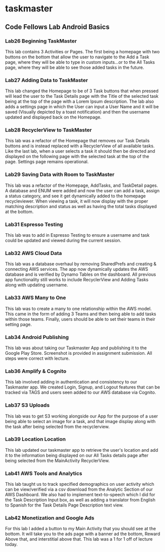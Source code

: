 # taskmaster

## Code Fellows Lab Android Basics

### Lab26 Beginning TaskMaster

This lab contains 3 Activities or Pages. The first being a homepage with two buttons on 
the bottom that allow the user to navigate to the Add a Task page, where they will be able to 
type in custom inputs...or to the All Tasks page, where they will be able to see those added tasks in 
the future.

### Lab27 Adding Data to TaskMaster

This lab changed the Homepage to be of 3 Task buttons that when pressed will lead the user
to the Task Details page with the Title of the selected task being at the top of the page
with a Lorem Ipsum description. The lab also adds a settings page in which the User can 
input a User Name and it will be saved (Visually depicted by a toast notification) and then 
the username updated and displayed back on the Homepage.

### Lab28 RecyclerView to TaskMaster

This lab was a refactor of the Homepage that removes our Task Details buttons and is instead
replaced with a RecyclerView of all available tasks. Like the last lab, when a user selects a task
it should then be directed and displayed on the following page with the selected task at the top
of the page. Settings page remains operational.


### Lab29 Saving Data with Room to TaskMaster

This lab was a refactor of the Homepage, AddTasks, and TaskDetail pages. A database and ENUM were
added and now the user can add a task, assign a status category, and see it get dynamically added
to the homepage recycleviewer. When viewing a task, it will now display with the proper matching 
description and status as well as having the total tasks displayed at the bottom.

### Lab31 Espresso Testing

This lab was to add in Espresso Testing to ensure a username and task could be updated and viewed
during the current session.

### Lab32 AWS Cloud Data

This lab was a database overhaul by removing SharedPrefs and creating & connecting AWS services.
The app now dynamically updates the AWS database and is verified by Dynamo Tables on the dashboard.
All previous app functionality still works to include RecyclerView and Adding Tasks along with
updating username.

### Lab33 AWS Many to One

This lab was to create a many to one relationship within the AWS model. This came in the form of 
adding 3 Teams and then being able to add tasks within those teams. Finally, users should be able to 
set their teams in their setting page.

### Lab34 Android Publishing

This lab was about taking our Taskmaster App and publishing it to the Google Play Store. Screenshot 
is provided in assignment submission. All steps were correct with lecture.

### Lab36 Amplify & Cognito

This lab involved adding in authentication and consistency to our Taskmaster app. We created Login, Signup, 
and Logout features that can be tracked via TAGS and users seen added to our AWS database via Cognito.

### Lab37 S3 Uploads

This lab was to get S3 working alongside our App for the purpose of a user being able to select an
image for a task, and that image display along with the task after being selected from the recyclerview.

### Lab39 Location Location

This lab updated our taskmaster app to retrieve the user's location and add it to the information
being displayed on our All Tasks details page after being selected from the MainActivity RecyclerView.

### Lab41 AWS Tools and Analytics

This lab taught us to track specified demographics on user activity which can be view/verified via
a csv download from the Analytic Section of our AWS Dashboard. We also had to implement text-to-speech
which I did for the Task Description Input box, as well as adding a translator from English to 
Spanish for the Task Details Page Description text view.

### Lab42 Monetization and Google Ads

For this lab I added a button to my Main Activity that you should see at the bottom. It will take you
to the ads page with a banner ad the bottom, Reward Above that, and interstitial above that. This lab
was a 1 for 1 off of lecture today.